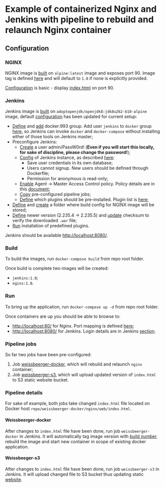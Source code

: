 # Example of containerized Nginx and Jenkins with pipeline to rebuild and relaunch Nginx container

## Configuration

### NGINX

NGINX image is [built](../master/nginx/Dockerfile) on `alpine:latest` image and exposes port 90. Image tag is defined [here](../master/docker-compose.yml#L6) and will default to `1.0` if none is explicitly provided.

[Configuration](../master/nginx/nginx.conf) is basic - display [index.html](../master/nginx/web/index.html) on port 90.

### Jenkins

Jenkins image is [built](../master/jenkins/Dockerfile) on `adoptopenjdk/openjdk8:jdk8u262-b10-alpine` image, default [configuration](https://github.com/jenkinsci/docker/blob/master/Dockerfile-alpine) has been updated for current setup:

* [Define](../master/jenkins/Dockerfile#L27-L28) and [add](../master/jenkins/Dockerfile#L41) docker:993 group. Add user `jenkins` to `docker` group [here](../master/jenkins/Dockerfile#L42), so Jenkins can invoke `docker` and `docker-compose` without installing either of those tools on Jenkins master;
* Preconfigure Jenkins:
    * [Create](../master/jenkins/Dockerfile#L54) a user admin/PassW0rd! (**Even if you will start this locally, for sake of discipline, please change the password!**);
    * [Config](../master/jenkins/Dockerfile#L55) of Jenkins instance, as described [here](../master/jenkins/config/jenkins_home_conf.xml):
        * Save user credentials in its own database;
        * Users cannot signup. New users should be defined through Dockerfile;
        * Permission for anonymous is read-only;
    * [Enable](../master/jenkins/Dockerfile#L56) Agent → Master Access Control policy. Policy details are in this [document](https://wiki.jenkins.io/display/JENKINS/Slave+To+Master+Access+Control);
    * [Copy](../master/jenkins/Dockerfile#L57) pre-configured pipeline jobs;
    * [Define](../master/jenkins/Dockerfile#L58) which plugins should be pre-installed. Plugin list is [here](../master/jenkins/config/plugins/plugins.txt);
* [Define](../master/jenkins/Dockerfile#L25) and [create](../master/jenkins/Dockerfile#L61) a folder where build config for NGINX image will be stored;
* [Define](../master/jenkins/Dockerfile#L65) newer version (2.235.4 → 2.235.5) and [update](../master/jenkins/Dockerfile#L68) checksum to verify the downloaded `.war` file;
* [Run](../master/jenkins/Dockerfile#L105) installation of predefined plugins.

Jenkins should be available [http://localhost:8080/](http://localhost:8080/).

### Build

To build the images, run `docker-compose build` from repo root folder.

Once build is complete two images will be created:
* `jenkins:1.0`;
* `nginx:1.0`.

### Run

To bring up the application, run `docker-compose up -d` from repo root folder.

Once containers are up you should be able to browse to:
* [http://localhost:80/](http://localhost:80/) for Nginx. Port mapping is defined [here](../master/docker-compose.yml#L14-L15);
* [http://localhost:8080/](http://localhost:8080/) for Jenkins. Login details are in Jenkins [section](../master/README.md#jenkins).

### Pipeline jobs

So far two jobs have been pre-configured:

1. Job [weissbeerger-docker](../master/Jenkinsfile), which will rebuild and relaunch `nginx` container;
2. Job [weissbeerger-s3](https://github.com/IgorMishchuk/weissbeerger-s3/blob/master/Jenkinsfile), which will upload updated version of `index.html` to S3 static website bucket.

### Pipeline details

For sake of example, both jobs take changed `index.html` file located on Docker host `repo/weissbeerger-docker/nginx/web/index.html`.

#### Weissbeerger-docker

After changes to `index.html` file have been done, run job `weissbeerger-docker` in Jenkins. It will automatically tag image version with [build number](../master/Jenkinsfile#L5), rebuild the image and start new container in scope of existing docker application.

#### Weissbeeger-s3

After changes to `index.html` file have been done, run job `weissbeerger-s3` in Jenkins. It will upload changed file to S3 bucket thus updating static [website](http://weissbeerger-s3.s3-website.eu-west-3.amazonaws.com/).
